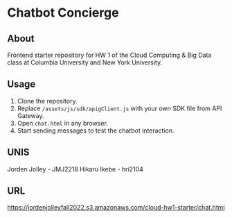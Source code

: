 # Chatbot Concierge #

## About ##

Frontend starter repository for HW 1 of the Cloud Computing & Big Data
class at Columbia University and New York University.

## Usage ##

1. Clone the repository.
2. Replace `/assets/js/sdk/apigClient.js` with your own SDK file from API
   Gateway.
3. Open `chat.html` in any browser.
4. Start sending messages to test the chatbot interaction.


## UNIS ##

Jorden Jolley - JMJ2218
Hikaru Ikebe - hri2104

## URL ##
https://jordenjolleyfall2022.s3.amazonaws.com/cloud-hw1-starter/chat.html
